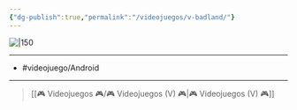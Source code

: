 ```yaml
---
{"dg-publish":true,"permalink":"/videojuegos/v-badland/"}
---
```



![|150](https://images.igdb.com/igdb/image/upload/t_cover_big/co2pi2.jpg)

---

- #videojuego/Android 

---

> [[🎮 Videojuegos 🎮/🎮 Videojuegos (V) 🎮\|🎮 Videojuegos (V) 🎮]]